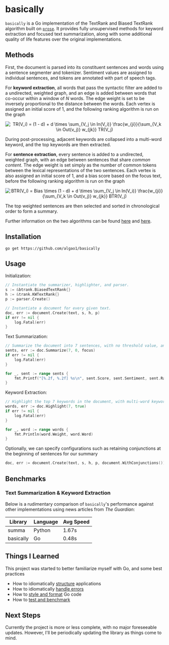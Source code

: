 # basically

`basically` is a Go implementation of the TextRank and Biased TextRank algorithm built on [`prose`](https://github.com/jdkato/prose). It provides fully unsupervised methods for keyword extraction and focused text summarization, along with some additional quality of life features over the original implementations.

## Methods

First, the document is parsed into its constituent sentences and words using a sentence segmenter and tokenizer. Sentiment values are assigned to individual sentences, and tokens are annotated with part of speech tags.

For **keyword extraction**, all words that pass the syntactic filter are added to a undirected, weighted graph, and an edge is added between words that co-occur within a window of *N* words. The edge weight is set to be inversely proportional to the distance between the words. Each vertex is assigned an initial score of 1, and the following ranking algorithm is run on the graph

<div align="center">
	<img src="https://latex.codecogs.com/svg.latex?TR(V_i)&space;=&space;(1&space;-&space;d)&space;&plus;&space;d&space;\times&space;\sum_{V_j&space;\in&space;In(V_i)}&space;\frac{w_{ji}}{\sum_{V_k&space;\in&space;Out(v_j)}&space;w_{jk}}&space;TR(V_j)" title="TR(V_i) = (1 - d) + d \times \sum_{V_j \in In(V_i)} \frac{w_{ji}}{\sum_{V_k \in Out(v_j)} w_{jk}} TR(V_j)"/>
</div>

During post-processing, adjacent keywords are collapsed into a multi-word keyword, and the top keywords are then extracted.

For **sentence extraction**, every sentence is added to a undirected, weighted graph, with an edge between sentences that share *common content*. The edge weight is set simply as the number of common tokens between the lexical representations of the two sentences. Each vertex is also assigned an initial score of 1, and a bias score based on the focus text, before the following ranking algorithm is run on the graph

<div align="center">
	<img src="https://latex.codecogs.com/svg.latex?BTR(V_i)&space;=&space;Bias&space;\times&space;(1&space;-&space;d)&space;&plus;&space;d&space;\times&space;\sum_{V_j&space;\in&space;In(V_i)}&space;\frac{w_{ji}}{\sum_{V_k&space;\in&space;Out(v_j)}&space;w_{jk}}&space;BTR(V_j)" title="BTR(V_i) = Bias \times (1 - d) + d \times \sum_{V_j \in In(V_i)} \frac{w_{ji}}{\sum_{V_k \in Out(v_j)} w_{jk}} BTR(V_j)"/>
</div>

The top weighted sentences are then selected and sorted in chronological order to form a summary.

Further information on the two algorithms can be found [here](https://web.eecs.umich.edu/~mihalcea/papers/mihalcea.emnlp04.pdf) and [here](https://arxiv.org/pdf/2011.01026.pdf).

## Installation

```console
go get https://github.com/algao1/basically
``` 

## Usage

Initialization:

```Go
// Instantiate the summarizer, highlighter, and parser.
s := &btrank.BiasedTextRank{}
h := &trank.KWTextRank{}
p := parser.Create()

// Instantiate a document for every given text.
doc, err := document.Create(text, s, h, p)
if err != nil {
	log.Fatal(err)
}
```

Text Summarization:

```Go
// Summarize the document into 7 sentences, with no threshold value, and with respect to a focus sentence.
sents, err := doc.Summarize(7, 0, focus)
if err != nil {
	log.Fatal(err)
}

for _, sent := range sents {
	fmt.Printf("[%.2f, %.2f] %s\n", sent.Score, sent.Sentiment, sent.Raw)
}
```

Keyword Extraction:

```Go
// Highlight the top 7 keywords in the document, with multi-word keywords enabled.
words, err := doc.Highlight(7, true)
if err != nil {
	log.Fatal(err)
}

for _, word := range words {
	fmt.Println(word.Weight, word.Word)
}
```

Optionally, we can specify configurations such as retaining conjunctions at the beginning of sentences for our summary

```Go
doc, err := document.Create(text, s, h, p, document.WithConjunctions())
```

## Benchmarks

### Text Summarization & Keyword Extraction

Below is a rudimentary comparison of `basically`'s performance against other implementations using news articles from *The Guardian*:

| Library     | Language    | Avg Speed |
| ----------- | ----------- | --------- |
| summa       | Python      | 1.67s     |
| basically   | Go          | 0.48s     |

## Things I Learned

This project was started to better familiarize myself with Go, and some best practices

* How to idiomatically [structure](https://medium.com/@benbjohnson/standard-package-layout-7cdbc8391fc1) applications
* How to idiomatically [handle errors](https://dave.cheney.net/2016/04/27/dont-just-check-errors-handle-them-gracefully)
* How to [style and format](https://github.com/uber-go/guide/blob/master/style.md#specifying-slice-capacity) Go code
* How to [test and benchmark](https://dave.cheney.net/2019/05/07/prefer-table-driven-tests)

## Next Steps

Currently the project is more or less complete, with no major foreseeable updates. However, I'll be periodically updating the library as things come to mind.